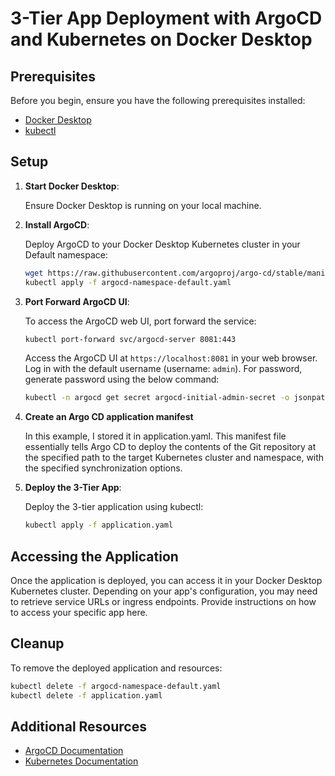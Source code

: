 # 3-Tier App Deployment with ArgoCD and Kubernetes on Docker Desktop

## Prerequisites

Before you begin, ensure you have the following prerequisites installed:

- [Docker Desktop](https://www.docker.com/products/docker-desktop)
- [kubectl](https://kubernetes.io/docs/tasks/tools/install-kubectl/)

## Setup

1. **Start Docker Desktop**:

   Ensure Docker Desktop is running on your local machine.

2. **Install ArgoCD**:

   Deploy ArgoCD to your Docker Desktop Kubernetes cluster in your Default namespace:

   ```bash
   wget https://raw.githubusercontent.com/argoproj/argo-cd/stable/manifests/install.yaml -O argocd-namespace-default.yaml
   kubectl apply -f argocd-namespace-default.yaml
   ```

3. **Port Forward ArgoCD UI**:

   To access the ArgoCD web UI, port forward the service:

   ```bash
   kubectl port-forward svc/argocd-server 8081:443
   ```

   Access the ArgoCD UI at `https://localhost:8081` in your web browser. Log in with the default username (username: `admin`). For password, generate password using the below command:
   
   ```bash
   kubectl -n argocd get secret argocd-initial-admin-secret -o jsonpath="{.data.password}" | base64 --decode && echo
   ```

4. **Create an Argo CD application manifest** 

   In this example, I stored it in application.yaml. This manifest file essentially tells Argo CD to deploy the contents of the Git repository at the specified path to the target Kubernetes cluster and namespace, with the specified synchronization options.

5. **Deploy the 3-Tier App**:

   Deploy the 3-tier application using kubectl:

   ```bash
   kubectl apply -f application.yaml
   ```

## Accessing the Application

Once the application is deployed, you can access it in your Docker Desktop Kubernetes cluster. Depending on your app's configuration, you may need to retrieve service URLs or ingress endpoints. Provide instructions on how to access your specific app here.

## Cleanup

To remove the deployed application and resources:

```bash
kubectl delete -f argocd-namespace-default.yaml
kubectl delete -f application.yaml
```

## Additional Resources

- [ArgoCD Documentation](https://argo-cd.readthedocs.io/)
- [Kubernetes Documentation](https://kubernetes.io/docs/home/)
